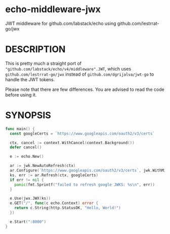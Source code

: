 # echo-middleware-jwx

JWT middleware for github.com/labstack/echo using github.com/lestrrat-go/jwx

# DESCRIPTION

This is pretty much a straight port of `"github.com/labstack/echo/v4/middleware".JWT`, which uses `github.com/lestrrat-go/jwx` instead of `github.com/dgrijalva/jwt-go` to handle the JWT tokens.

Please note that there are few differences. You are advised to read the code before using it.

# SYNOPSIS

```go
func main() {
  const googleCerts = `https://www.googleapis.com/oauth2/v3/certs`

  ctx, cancel := context.WithCancel(context.Background())
  defer cancel()

  e := echo.New()

  ar := jwk.NewAutoRefresh(ctx)
  ar.Configure(`https://www.googleapis.com/oauth2/v3/certs`, jwk.WithMinRefreshInterval(15*time.Minute))
  ks, err := ar.Refresh(ctx, googleCerts)
  if err != nil {
    panic(fmt.Sprintf("failed to refresh google JWKS: %s\n", err))
  }

  e.Use(jwx.JWX(ks))
  e.GET("/", func(c echo.Context) error {
    return c.String(http.StatusOK, "Hello, World!")
  })

  e.Start(":8000")
}
```
